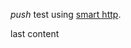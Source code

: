 _push_ test using [smart http].

last content

[smart http]: https://github.com/blog/642-smart-http-support
